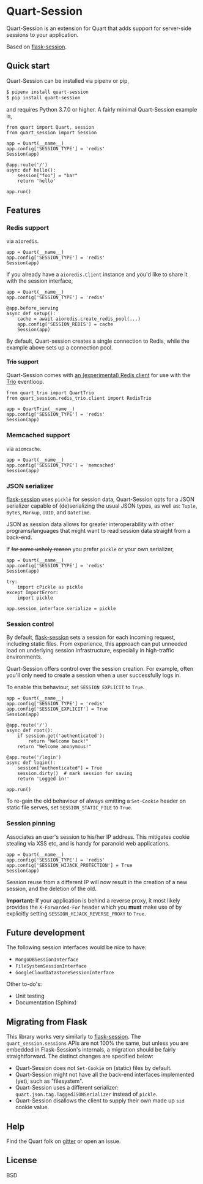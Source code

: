 # Quart-Session

Quart-Session is an extension for Quart that adds support for
server-side sessions to your application.

Based on [flask-session](https://pypi.org/project/Flask-Session/).

## Quick start

Quart-Session can be installed via pipenv or
pip,

```bash
$ pipenv install quart-session
$ pip install quart-session
```

and requires Python 3.7.0 or higher. A fairly minimal Quart-Session example is,

```python3
from quart import Quart, session
from quart_session import Session

app = Quart(__name__)
app.config['SESSION_TYPE'] = 'redis'
Session(app)

@app.route('/')
async def hello():
    session["foo"] = "bar"
    return 'hello'

app.run()
```

## Features


### Redis support

via `aioredis`.

```python3
app = Quart(__name__)
app.config['SESSION_TYPE'] = 'redis'
Session(app)
```

If you already have a `aioredis.Client` instance and you'd like to share
it with the session interface,

```python3
app = Quart(__name__)
app.config['SESSION_TYPE'] = 'redis'

@app.before_serving
async def setup():
    cache = await aioredis.create_redis_pool(...)
    app.config['SESSION_REDIS'] = cache
    Session(app)
```

By default, Quart-session creates a single connection to Redis, while
the example above sets up a connection pool.

#### Trio support

Quart-Session comes with [an (experimental) Redis client](quart_session/redis_trio) for use with the [Trio](https://trio.readthedocs.io/en/stable/) eventloop.

```python3
from quart_trio import QuartTrio
from quart_session.redis_trio.client import RedisTrio

app = QuartTrio(__name__)
app.config['SESSION_TYPE'] = 'redis'
Session(app)
```

### Memcached support

via `aiomcache`.

```python3
app = Quart(__name__)
app.config['SESSION_TYPE'] = 'memcached'
Session(app)
```

### JSON serializer

[flask-session](https://pypi.org/project/Flask-Session/) uses `pickle`
for session data, Quart-Session opts for a JSON serializer capable of
(de)serializing the usual JSON types, as well as: `Tuple`, `Bytes`,
`Markup`, `UUID`, and `DateTime`.

JSON as session data allows for greater interoperability with other
programs/languages that might want to read session data straight
from a back-end.

If ~~for some unholy reason~~ you prefer `pickle` or your own serializer,

```python3
app = Quart(__name__)
app.config['SESSION_TYPE'] = 'redis'
Session(app)

try:
    import cPickle as pickle
except ImportError:
    import pickle

app.session_interface.serialize = pickle
```

### Session control

By default, [flask-session](https://pypi.org/project/Flask-Session/) sets a
session for each incoming request, including static files. From experience,
this approach can put unneeded load on underlying session infrastructure,
especially in high-traffic environments.

Quart-Session offers control over the session creation. For example, often you'll only need to create a session when
a user successfully logs in.

To enable this behaviour, set `SESSION_EXPLICIT` to `True`.

```python3
app = Quart(__name__)
app.config['SESSION_TYPE'] = 'redis'
app.config['SESSION_EXPLICIT'] = True
Session(app)

@app.route('/')
async def root():
    if session.get('authenticated'):
        return "Welcome back!"
    return "Welcome anonymous!"

@app.route('/login')
async def login():
    session["authenticated"] = True
    session.dirty()  # mark session for saving
    return 'Logged in!'

app.run()
```

To re-gain the old behaviour of always emitting a `Set-Cookie` header on static file serves,
set `SESSION_STATIC_FILE` to `True`.


### Session pinning

Associates an user's session to his/her IP address. This mitigates cookie stealing via XSS etc, and is handy
for paranoid web applications.

```python3
app = Quart(__name__)
app.config['SESSION_TYPE'] = 'redis'
app.config['SESSION_HIJACK_PROTECTION'] = True
Session(app)
```

Session reuse from a different IP will now result in the creation of a new session, and the deletion of the old.

**Important:** If your application is behind a reverse proxy, it most
likely provides the `X-Forwarded-For` header which you **must** make use of
by explicitly setting `SESSION_HIJACK_REVERSE_PROXY` to `True`.

## Future development

The following session interfaces would be nice to have:

- `MongoDBSessionInterface`
- `FileSystemSessionInterface`
- `GoogleCloudDatastoreSessionInterface`

Other to-do's:

- Unit testing
- Documentation (Sphinx)

## Migrating from Flask

This library works very similarly to [flask-session](https://pypi.org/project/Flask-Session/).
The `quart_session.sessions` APIs are not 100% the same, but unless you
are embedded in Flask-Session's internals, a migration should be fairly
straightforward. The distinct changes are specified below:

- Quart-Session does not `Set-Cookie` on (static) files by default.
- Quart-Session might not have all the back-end interfaces implemented (yet), such as "filesystem".
- Quart-Session uses a different serializer: `quart.json.tag.TaggedJSONSerializer` instead of `pickle`.
- Quart-Session disallows the client to supply their own made up `sid` cookie value.

## Help

Find the Quart folk on [gitter](https://gitter.im/python-quart/lobby) or open an issue.

## License

BSD